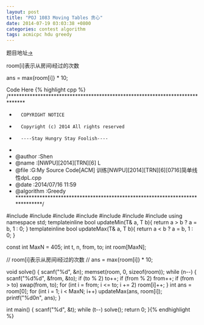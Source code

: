```yaml
---
layout: post
title: "POJ 1083 Moving Tables 贪心"
date: 2014-07-19 03:03:38 +0800
categories: contest algorithm
tags: acmicpc hdu greedy
---
```

题目地址<a title="POJ 1083" href="http://poj.org/problem?id=1083" target="_blank">-></a>

room[i]表示从房间i经过的次数

ans = max{room[i]} * 10;

Code Here
{% highlight cpp %}
/******************************************************************************
*       COPYRIGHT NOTICE
*       Copyright (c) 2014 All rights reserved
*       ----Stay Hungry Stay Foolish----
*
* @author		:Shen
* @name         :[NWPU][2014][TRN][6] L
* @file         :G:My Source Code[ACM] 训练[NWPU][2014][TRN][6][0716]简单线性dpL.cpp
* @date         :2014/07/16 11:59
* @algorithm    :Greedy
******************************************************************************/

#include <cmath>
#include <cstdio>
#include <string>
#include <cstring>
#include <iomanip>
#include <iostream>
#include <algorithm>
using namespace std;
template<class T>inline bool updateMin(T& a, T b){ return a > b ? a = b, 1 : 0; }
template<class T>inline bool updateMax(T& a, T b){ return a < b ? a = b, 1 : 0; }

const int MaxN = 405;
int t, n, from, to;
int room[MaxN];

//  room[i]表示从房间i经过的次数
//  ans = max{room[i]} * 10;

void solve()
{
	scanf("%d", &n);
	memset(room, 0, sizeof(room));
	while (n--)
	{
		scanf("%d%d", &from, &to);
		if (to % 2) to++;
		if (from % 2) from++;
		if (from > to) swap(from, to);
		for (int i = from; i <= to; i += 2) room[i]++;
	}
	int ans = room[0];
	for (int i = 1; i < MaxN; i++) updateMax(ans, room[i]);
	printf("%d0n", ans);
}

int main()
{
	scanf("%d", &t);
	while (t--) solve();
	return 0;
}{% endhighlight %}
